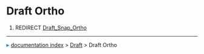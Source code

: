 # Draft Ortho
1.  REDIRECT [Draft_Snap_Ortho](Draft_Snap_Ortho.md)



---
![](images/Right_arrow.png) [documentation index](../README.md) > [Draft](Draft_Workbench.md) > Draft Ortho
